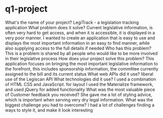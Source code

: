 # q1-project

What's the name of your project?
  LegiTrack - a legislation tracking application
What problem does it solve?
  Current legislative information, is often very hard to get access, and when it is accessible, it is displayed in a very poor manner. I wanted to create an application that is easy to use and displays the most important information in an easy to find manner, while also supplying access to the full details if needed
Who has this problem?
  This is a problem is shared by all people who would like to be more involved in their legislative process
How does your project solve this problem?
  This application focuses on bringing the most important legislative information to the forefront, this includes sponsorship information, the committee currently assigned to the bill and its current status
What web APIs did it use?
  liberal use of the Legiscan API
What technologies did it use?
  I used a combination of HTML CSS and JavaScript. for layout I used the Materialize framework, and used jQuery for added functionality
What was the most valuable piece of Customer feedback you received?
  She gave me a lot of styling advice, which is important when serving very dry legal information.
What was the biggest challenge you had to overcome?
  I had a lot of challenges finding a ways to style it, and make it look interesting
